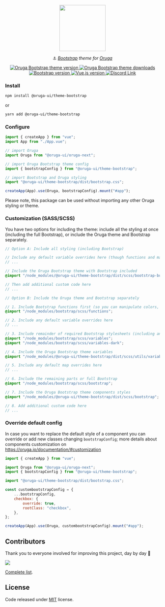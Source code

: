 <p align="center">
    <img width="150" src="https://raw.githubusercontent.com/oruga-ui/theme-bootstrap/main/public/logo.svg" />
</p>

<p align="center">
  ⚓ <i><a href="https://getbootstrap.com/" target="_blank">Bootstrap</a> theme for <a href="https://oruga.io" target="_blank">Oruga</a></i>
</p>

<p align="center">
    <a href="https://www.npmjs.com/package/@oruga-ui/theme-bootstrap">
        <img src="https://img.shields.io/npm/v/@oruga-ui/theme-bootstrap.svg?logo=npm" alt="Oruga Bootstrap theme version" />
    <a>
    <a href="https://www.npmjs.com/package/@oruga-ui/theme-bootstrap">
        <img src="https://img.shields.io/npm/dt/@oruga-ui/theme-bootstrap.svg" alt="Oruga Bootstrap theme downloads" />
    </a>
    <a href="https://getbootstrap.com/docs">
        <img src="https://img.shields.io/badge/bootstrap-5.3.x-712cf9" alt="Bootstrap version">
    </a>
    <a href="https://vuejs.org">
        <img src="https://img.shields.io/badge/vue.js-3.x-4fc08d" alt="Vue.js version">
    </a>
    <a href="https://discord.gg/RuKuBYN">
        <img src="https://img.shields.io/badge/chat-on%20discord-7289DA.svg?logo=discord"  alt="Discord Link"/>
    </a>
</p>

### Install

```sh
npm install @oruga-ui/theme-bootstrap
```

or

```sh
yarn add @oruga-ui/theme-bootstrap
```

### Configure

```js
import { createApp } from "vue";
import App from "./App.vue";

// import Oruga
import Oruga from "@oruga-ui/oruga-next";

// import Oruga Bootstrap theme config
import { bootstrapConfig } from "@oruga-ui/theme-bootstrap";

// import Bootstrap and Oruga styling
import "@oruga-ui/theme-bootstrap/dist/bootstrap.css";

createApp(App).use(Oruga, bootstrapConfig).mount("#app");
```

Please note, this package can be used without importing any other Oruga styling or theme.

### Customization (SASS/SCSS)

You have two options for including the theme: include all the styling at once (including the full Bootstrap), or include the Oruga theme and Bootstrap separately.

```scss
// Option A: Include all styling (including Bootstrap)

// Include any default variable overrides here (though functions and maps won't be available here)
// ...

// Include the Oruga Bootstrap theme with Bootstrap included
@import "/node_modules/@oruga-ui/theme-bootstrap/dist/scss/bootstrap-build";

// Then add additional custom code here
// ...
```

```scss
// Option B: Include the Oruga theme and Bootstrap separately

// 1. Include Bootstrap functions first (so you can manipulate colors, SVGs, calc, etc)
@import "/node_modules/bootstrap/scss/functions";

// 2. Include any default variable overrides here
// ...

// 3. Include remainder of required Bootstrap stylesheets (including any separate color mode stylesheets)
@import "/node_modules/bootstrap/scss/variables";
@import "/node_modules/bootstrap/scss/variables-dark";

// 4. Include the Oruga Bootstrap theme variables
@import "/node_modules/@oruga-ui/theme-bootstrap/dist/scss/utils/variables";

// 5. Include any default map overrides here
// ...

// 6. Include the remaining parts or full Bootstrap
@import "/node_modules/bootstrap/scss/bootstrap";

// 7. Include the Oruga Bootstrap theme components styles
@import "/node_modules/@oruga-ui/theme-bootstrap/dist/scss/bootstrap";

// 8. Add additional custom code here
// ...
```

### Override default config

In case you want to replace the default style of a component you can override or add new classes changing `bootstrapConfig`; more details about components customization on https://oruga.io/documentation/#customization

```js
import { createApp } from "vue";

import Oruga from "@oruga-ui/oruga-next";
import { bootstrapConfig } from "@oruga-ui/theme-bootstrap";

import "@oruga-ui/theme-bootstrap/dist/bootstrap.css";

const custombootstrapConfig = {
    ...bootstrapConfig,
    checkbox: {
        override: true,
        rootClass: "checkbox",
    },
};

createApp(App).use(Oruga, custombootstrapConfig).mount("#app");
```

## Contributors

Thank you to everyone involved for improving this project, day by day 💚

<a href="https://github.com/oruga-ui/theme-bootstrap">
  <img
  src="https://contrib.rocks/image?repo=oruga-ui/theme-bootstrap"
  />
</a>

[Complete list](CONTRIBUTORS.md).

## License

Code released under [MIT](https://github.com/oruga-ui/theme-bootstrap/blob/main/LICENSE) license.
